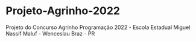 # Projeto-Agrinho-2022
Projeto do Concurso Agrinho Programação 2022 - Escola Estadual Miguel Nassif Maluf - Wenceslau Braz - PR
